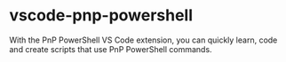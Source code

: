 # vscode-pnp-powershell
With the PnP PowerShell VS Code extension, you can quickly learn, code and create scripts that use PnP PowerShell commands.
